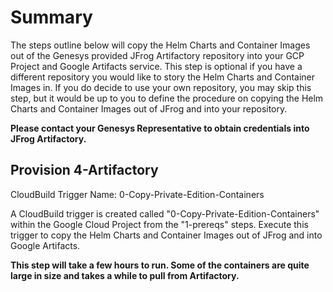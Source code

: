 # Summary
The steps outline below will copy the Helm Charts and Container Images out of the Genesys provided JFrog Artifactory repository into your GCP Project and Google Artifacts service. This step is optional if you have a different repository you would like to story the Helm Charts and Container Images in. If you do decide to use your own repository, you may skip this step, but it would be up to you to define the procedure on copying the Helm Charts and Container Images out of JFrog and into your repository. 

**Please contact your Genesys Representative to obtain credentials into JFrog Artifactory.**

## Provision 4-Artifactory
CloudBuild Trigger Name: 0-Copy-Private-Edition-Containers

A CloudBuild trigger is created called "0-Copy-Private-Edition-Containers" within the Google Cloud Project from the "1-prereqs" steps. Execute this trigger to copy the Helm Charts and Container Images out of JFrog and into Google Artifacts.

**This step will take a few hours to run. Some of the containers are quite large in size and takes a while to pull from Artifactory.**